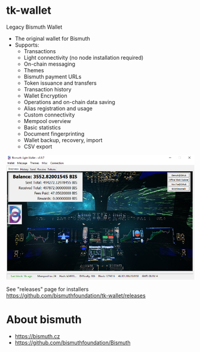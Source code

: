 # tk-wallet
Legacy Bismuth Wallet

- The original wallet for Bismuth
- Supports:
    - Transactions
    - Light connectivity (no node installation required)
    - On-chain messaging
    - Themes
    - Bismuth payment URLs
    - Token issuance and transfers
    - Transaction history
    - Wallet Encryption
    - Operations and on-chain data saving
    - Alias registration and usage
    - Custom connectivity
    - Mempool overview
    - Basic statistics
    - Document fingerprinting
    - Wallet backup, recovery, import
    - CSV export
     

![Thumbnail](graphics/thumb.png "Thumbnail")

See "releases" page for installers  
https://github.com/bismuthfoundation/tk-wallet/releases

# About bismuth

- https://bismuth.cz
- https://github.com/bismuthfoundation/Bismuth
